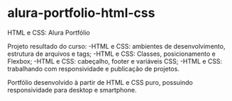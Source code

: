 # alura-portfolio-html-css
HTML e CSS: Alura Portfólio

Projeto resultado do curso:
-HTML e CSS: ambientes de desenvolvimento, estrutura de arquivos e tags;
-HTML e CSS: Classes, posicionamento e Flexbox;
-HTML e CSS: cabeçalho, footer e variáveis CSS;
-HTML e CSS: trabalhando com responsividade e publicação de projetos.

Portfólio desenvolvido à partir de HTML e CSS puro, possuindo responsividade para desktop e smartphone.
